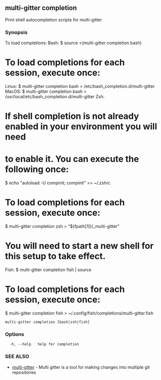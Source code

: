 ## multi-gitter completion

Print shell autocompletion scripts for multi-gitter

### Synopsis

To load completions:
Bash:
$ source <(multi-gitter completion bash)
# To load completions for each session, execute once:
Linux:
  $ multi-gitter completion bash > /etc/bash_completion.d/multi-gitter
MacOS:
  $ multi-gitter completion bash > /usr/local/etc/bash_completion.d/multi-gitter
Zsh:
# If shell completion is not already enabled in your environment you will need
# to enable it.  You can execute the following once:
$ echo "autoload -U compinit; compinit" >> ~/.zshrc
# To load completions for each session, execute once:
$ multi-gitter completion zsh > "${fpath[1]}/_multi-gitter"
# You will need to start a new shell for this setup to take effect.
Fish:
$ multi-gitter completion fish | source
# To load completions for each session, execute once:
$ multi-gitter completion fish > ~/.config/fish/completions/multi-gitter.fish


```
multi-gitter completion [bash|zsh|fish]
```

### Options

```
  -h, --help   help for completion
```

### SEE ALSO

* [multi-gitter](multi-gitter.md)	 - Multi gitter is a tool for making changes into multiple git repositories

